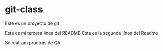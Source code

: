 # git-class

Este es un proyecto de git

Esta es mi tercera linea del README
Esta es la segunda línea del Readme

Se realizan pruebas de QA